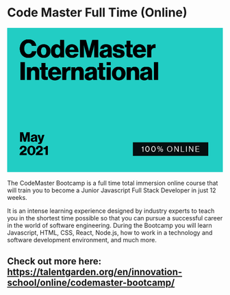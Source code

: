 # Code Master Full Time (Online)

![logo](https://github.com/TAG-Innovation-School-Code-Master/about-cmft/blob/main/miniature%20CodeMaster.jpg?raw=true)

The CodeMaster Bootcamp is a full time total immersion online course that will train you to become a Junior Javascript Full Stack Developer in just 12 weeks.

It is an intense learning experience designed by industry experts to teach you in the shortest time possible so that you can pursue a successful career in the world of software engineering. During the Bootcamp you will learn Javascript, HTML, CSS, React, Node.js, how to work in a technology and software development environment, and much more.

## Check out more here: https://talentgarden.org/en/innovation-school/online/codemaster-bootcamp/
